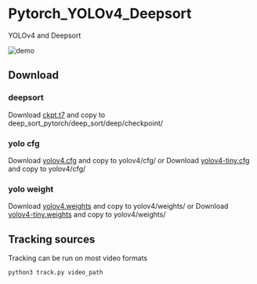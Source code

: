 # Pytorch_YOLOv4_Deepsort
 YOLOv4 and Deepsort

![demo](demo.gif)

## Download
### deepsort
Download [ckpt.t7](https://drive.google.com/drive/folders/1xhG0kRH1EX5B9_Iz8gQJb7UNnn_riXi6) and copy to deep_sort_pytorch/deep_sort/deep/checkpoint/

### yolo cfg
Download [yolov4.cfg](https://raw.githubusercontent.com/AlexeyAB/darknet/master/cfg/yolov4.cfg) and copy to yolov4/cfg/
or
Download [yolov4-tiny.cfg](https://raw.githubusercontent.com/AlexeyAB/darknet/master/cfg/yolov4-tiny.cfg) and copy to yolov4/cfg/

### yolo weight
Download [yolov4.weights](https://drive.google.com/open?id=1cewMfusmPjYWbrnuJRuKhPMwRe_b9PaT) and copy to yolov4/weights/
or
Download [yolov4-tiny.weights](https://github.com/AlexeyAB/darknet/releases/download/darknet_yolo_v4_pre/yolov4-tiny.weights) and copy to yolov4/weights/

## Tracking sources

Tracking can be run on most video formats

```bash
python3 track.py video_path
```
